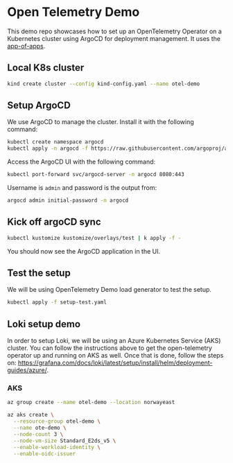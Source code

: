 # Open Telemetry Demo

This demo repo showcases how to set up an OpenTelemetry Operator on a
Kubernetes cluster using ArgoCD for deployment management. It uses the
[app-of-apps](https://argo-cd.readthedocs.io/en/stable/operator-manual/cluster-bootstrapping/#app-of-apps-pattern).

## Local K8s cluster

```bash
kind create cluster --config kind-config.yaml --name otel-demo
```

## Setup ArgoCD

We use ArgoCD to manage the cluster. Install it with the following command:

```bash
kubectl create namespace argocd
kubectl apply -n argocd -f https://raw.githubusercontent.com/argoproj/argo-cd/stable/manifests/install.yaml
```

Access the ArgoCD UI with the following command:

```bash
kubectl port-forward svc/argocd-server -n argocd 8080:443
```

Username is `admin` and password is the output from:

```bash
argocd admin initial-password -n argocd
```

## Kick off argoCD sync

```bash
kubectl kustomize kustomize/overlays/test | k apply -f -
```

You should now see the ArgoCD application in the UI.

## Test the setup

We will be using OpenTelemetry Demo load generator to test the setup.

```bash
kubectl apply -f setup-test.yaml
```

## Loki setup demo

In order to setup Loki, we will be using an Azure Kubernetes Service (AKS)
cluster. You can follow the instructions above to get the open-telemetry
operator up and running on AKS as well. Once that is done, follow the steps on:
<https://grafana.com/docs/loki/latest/setup/install/helm/deployment-guides/azure/>.

### AKS

```bash
az group create --name otel-demo --location norwayeast
```

```bash
az aks create \
  --resource-group otel-demo \
  --name ote-demo \
  --node-count 3 \
  --node-vm-size Standard_E2ds_v5 \
  --enable-workload-identity \
  --enable-oidc-issuer
```
